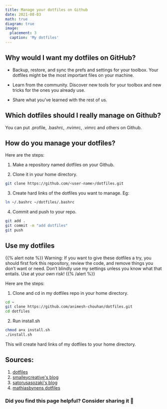 ```yaml
---
title: Manage your dotfiles on Github
date: 2021-08-03
math: true
diagram: true
image:
  placement: 3
  caption: 'My dotfiles'
---
```


## Why would I want my dotfiles on GitHub?

* Backup, restore, and sync the prefs and settings for your toolbox. Your dotfiles might be the most important files on your machine.

* Learn from the community. Discover new tools for your toolbox and new tricks for the ones you already use.

* Share what you’ve learned with the rest of us.


## Which dotfiles should I really manage on Github?

You can put .profile, .bashrc, .nvimrc, .vimrc and others on Github.

## How do you manage your dotfiles?
Here are the steps:
1. Make a repository named dotfiles on your Github.

2. Clone it in your home directory.

```bash
git clone https://github.com/<user-name>/dotfiles.git
```

3. Create hard links of the dotfiles you want to manage. Eg:

```bash
ln ~/.bashrc ~/dotfiles/.bashrc
```


4. Commit and push to your repo.
```bash
git add .
git commit -m "add dotfiles"
git push
```


## Use my dotfiles

{{% alert note %}}
Warning: If you want to give these dotfiles a try, you should first fork this repository, review the code, and remove things you don’t want or need. Don’t blindly use my settings unless you know what that entails. Use at your own risk!
{{% /alert %}}

Here are the steps:
1. Clone and cd in my dotfiles repo in your home directory.

```bash
cd ~
git clone https://github.com/animesh-chouhan/dotfiles.git
cd dotfiles
```

2. Run install.sh

```bash
chmod a+x install.sh
./install.sh
```

This will create hard links of my dotfiles to your home directory.


## Sources:
1. [dotfiles](https://dotfiles.github.io/tutorials/)
2. [smalleycreative's blog](http://blog.smalleycreative.com/tutorials/using-git-and-github-to-manage-your-dotfiles/)
3. [satorusasozaki's blog](https://medium.com/@satorusasozaki/manage-your-dotfiles-on-github-8f8a2a57c85)
4. [mathiasbynens dotfiles](https://github.com/mathiasbynens/dotfiles)


### Did you find this page helpful? Consider sharing it 🙌
